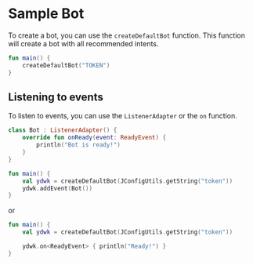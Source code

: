 # Sample Bot

To create a bot, you can use the `createDefaultBot` function. This function will create a bot with all recommended
intents.

```kotlin
fun main() {
    createDefaultBot("TOKEN")
}
```

## Listening to events

To listen to events, you can use the `ListenerAdapter` or the `on` function.

```kotlin
class Bot : ListenerAdapter() {
    override fun onReady(event: ReadyEvent) {
        println("Bot is ready!")
    }
}

fun main() {
    val ydwk = createDefaultBot(JConfigUtils.getString("token"))
    ydwk.addEvent(Bot())
}
```

or

```kotlin
fun main() {
    val ydwk = createDefaultBot(JConfigUtils.getString("token"))

    ydwk.on<ReadyEvent> { println("Ready!") }
}
```